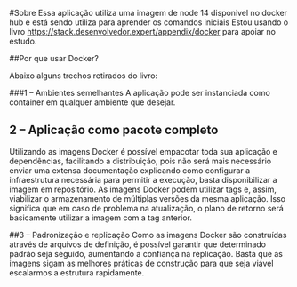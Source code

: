 #Sobre
Essa aplicação utiliza uma imagem de node 14 disponivel no docker hub e está sendo utiliza para aprender os comandos iniciais
Estou usando o livro https://stack.desenvolvedor.expert/appendix/docker para apoiar no estudo.

##Por que usar Docker?

Abaixo alguns trechos retirados do livro:

###1 – Ambientes semelhantes
A aplicação pode ser instanciada como container em qualquer ambiente que desejar.

## 2 – Aplicação como pacote completo
Utilizando as imagens Docker é possível empacotar toda sua aplicação e dependências, facilitando a distribuição, pois não será mais necessário enviar uma extensa documentação explicando como configurar a infraestrutura necessária para permitir a execução, basta disponibilizar a imagem em repositório.
As imagens Docker podem utilizar tags e, assim, viabilizar o armazenamento de múltiplas versões da mesma aplicação. Isso significa que em caso de problema na atualização, o plano de retorno será basicamente utilizar a imagem com a tag anterior.

##3 – Padronização e replicação
Como as imagens Docker são construídas através de arquivos de definição, é possível garantir que determinado padrão seja seguido, aumentando a confiança na replicação. Basta que as imagens sigam as melhores práticas de construção para que seja viável escalarmos a estrutura rapidamente.
